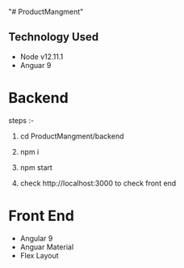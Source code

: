 "# ProductMangment" 
## Technology  Used
- Node v12.11.1
- Anguar 9


# Backend 
steps :-
1) cd ProductMangment/backend

2) npm i
3) npm start

4) check http://localhost:3000  to check front end 

# Front End
 - Angular 9
 - Anguar Material
 - Flex Layout

